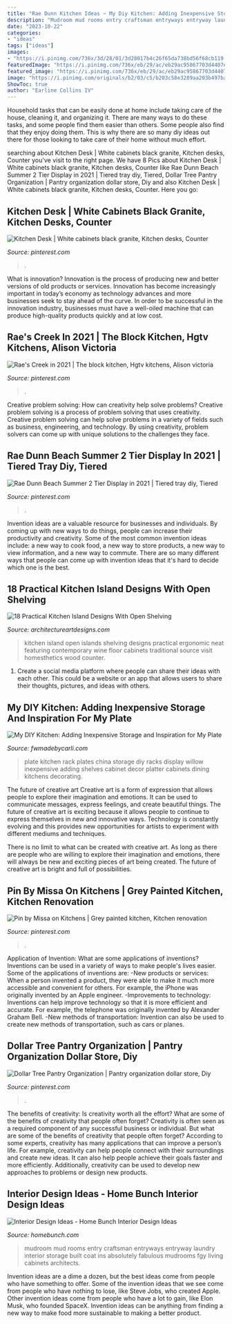 ```yaml
---
title: "Rae Dunn Kitchen Ideas ~ My Diy Kitchen: Adding Inexpensive Storage And Inspiration For My Plate"
description: "Mudroom mud rooms entry craftsman entryways entryway laundry interior storage built coat ins absolutely fabulous mudrooms fgy living cabinets architects"
date: "2023-10-22"
categories:
- "ideas"
tags: ["ideas"]
images:
- "https://i.pinimg.com/736x/3d/28/01/3d28017b4c26f65da738bd56f68cb119.jpg"
featuredImage: "https://i.pinimg.com/736x/eb/29/ac/eb29ac95867703d4407efdd328c7b355.jpg"
featured_image: "https://i.pinimg.com/736x/eb/29/ac/eb29ac95867703d4407efdd328c7b355.jpg"
image: "https://i.pinimg.com/originals/b2/03/c5/b203c58e3289aa203b497ba9eb1c86a0.jpg"
ShowToc: true
author: "Earline Collins IV"
---
```



Household tasks that can be easily done at home include taking care of the house, cleaning it, and organizing it. There are many ways to do these tasks, and some people find them easier than others. Some people also find that they enjoy doing them. This is why there are so many diy ideas out there for those looking to take care of their home without much effort.

	

		
searching about Kitchen Desk | White cabinets black granite, Kitchen desks, Counter you've visit to the right page. We have 8 Pics about Kitchen Desk | White cabinets black granite, Kitchen desks, Counter like Rae Dunn Beach Summer 2 Tier Display in 2021 | Tiered tray diy, Tiered, Dollar Tree Pantry Organization | Pantry organization dollar store, Diy and also Kitchen Desk | White cabinets black granite, Kitchen desks, Counter. Here you go:
		
    
## Kitchen Desk | White Cabinets Black Granite, Kitchen Desks, Counter

<img loading=lazy src="https://i.pinimg.com/736x/ed/2c/a8/ed2ca8e96503c837101d26abc37efd67.jpg" onerror="this.onerror=null;this.src='https://tse3.mm.bing.net/th?id=OIP.eSFhQ6ZUH9_T7CousckgUQHaJ3&amp;pid=15.1';" alt="Kitchen Desk | White cabinets black granite, Kitchen desks, Counter">

_Source: pinterest.com_

>. 

	

What is innovation?
Innovation is the process of producing new and better versions of old products or services. Innovation has become increasingly important in today’s economy as technology advances and more businesses seek to stay ahead of the curve. In order to be successful in the innovation industry, businesses must have a well-oiled machine that can produce high-quality products quickly and at low cost.

    
## Rae&#039;s Creek In 2021 | The Block Kitchen, Hgtv Kitchens, Alison Victoria

<img loading=lazy src="https://i.pinimg.com/736x/01/4d/e6/014de6ca10eb4dc2b9db92ad96b76830.jpg" onerror="this.onerror=null;this.src='https://tse3.mm.bing.net/th?id=OIP.QUexdhr6te74kESwQKvtXAHaE8&amp;pid=15.1';" alt="Rae&#039;s Creek in 2021 | The block kitchen, Hgtv kitchens, Alison victoria">

_Source: pinterest.com_

>. 

	

Creative problem solving: How can creativity help solve problems?
Creative problem solving is a process of problem solving that uses creativity. Creative problem solving can help solve problems in a variety of fields such as business, engineering, and technology. By using creativity, problem solvers can come up with unique solutions to the challenges they face.

    
## Rae Dunn Beach Summer 2 Tier Display In 2021 | Tiered Tray Diy, Tiered

<img loading=lazy src="https://i.pinimg.com/736x/3d/28/01/3d28017b4c26f65da738bd56f68cb119.jpg" onerror="this.onerror=null;this.src='https://tse1.mm.bing.net/th?id=OIP.7FLa3jbc_Pf4FVYOC9PgQAHaJp&amp;pid=15.1';" alt="Rae Dunn Beach Summer 2 Tier Display in 2021 | Tiered tray diy, Tiered">

_Source: pinterest.com_

>. 

	

Invention ideas are a valuable resource for businesses and individuals. By coming up with new ways to do things, people can increase their productivity and creativity. Some of the most common invention ideas include: a new way to cook food, a new way to store products, a new way to view information, and a new way to commute. There are so many different ways that people can come up with invention ideas that it's hard to decide which one is the best.

    
## 18 Practical Kitchen Island Designs With Open Shelving

<img loading=lazy src="https://www.architectureartdesigns.com/wp-content/uploads/2015/10/826-630x419.jpg" onerror="this.onerror=null;this.src='https://tse2.mm.bing.net/th?id=OIP.fAtu1Gr20fMy1dHUzjxV8QHaE7&amp;pid=15.1';" alt="18 Practical Kitchen Island Designs With Open Shelving">

_Source: architectureartdesigns.com_

>kitchen island open islands shelving designs practical ergonomic neat featuring contemporary wine floor cabinets traditional source visit homesthetics wood counter. 

	

1. Create a social media platform where people can share their ideas with each other. This could be a website or an app that allows users to share their thoughts, pictures, and ideas with others. 

    
## My DIY Kitchen: Adding Inexpensive Storage And Inspiration For My Plate

<img loading=lazy src="https://s-media-cache-ak0.pinimg.com/564x/4d/f6/ed/4df6edd4bd742a69ca5af49be6f6ff5a.jpg" onerror="this.onerror=null;this.src='https://tse2.mm.bing.net/th?id=OIP.v5Tm1MYjRpcNaX3NR24JZAHaLJ&amp;pid=15.1';" alt="My DIY Kitchen: Adding Inexpensive Storage and Inspiration for My Plate">

_Source: fwmadebycarli.com_

>plate kitchen rack plates china storage diy racks display willow inexpensive adding shelves cabinet decor platter cabinets dining kitchens decorating. 

	

The future of creative art
Creative art is a form of expression that allows people to explore their imagination and emotions. It can be used to communicate messages, express feelings, and create beautiful things.
The future of creative art is exciting because it allows people to continue to express themselves in new and innovative ways. Technology is constantly evolving and this provides new opportunities for artists to experiment with different mediums and techniques.

There is no limit to what can be created with creative art. As long as there are people who are willing to explore their imagination and emotions, there will always be new and exciting pieces of art being created. The future of creative art is bright and full of possibilities.

    
## Pin By Missa On Kitchens | Grey Painted Kitchen, Kitchen Renovation

<img loading=lazy src="https://i.pinimg.com/736x/eb/29/ac/eb29ac95867703d4407efdd328c7b355.jpg" onerror="this.onerror=null;this.src='https://tse2.mm.bing.net/th?id=OIP.TNNmcVIaS8pzFWPWXUYdAgHaKo&amp;pid=15.1';" alt="Pin by Missa on Kitchens | Grey painted kitchen, Kitchen renovation">

_Source: pinterest.com_

>. 

	

Application of Invention: What are some applications of inventions?
Inventions can be used in a variety of ways to make people's lives easier. Some of the applications of inventions are: 
-New products or services: When a person invented a product, they were able to make it much more accessible and convenient for others. For example, the iPhone was originally invented by an Apple engineer. 
-Improvements to technology: Inventions can help improve technology so that it is more efficient and accurate. For example, the telephone was originally invented by Alexander Graham Bell. 
-New methods of transportation: Invention can also be used to create new methods of transportation, such as cars or planes.

    
## Dollar Tree Pantry Organization | Pantry Organization Dollar Store, Diy

<img loading=lazy src="https://i.pinimg.com/originals/b2/03/c5/b203c58e3289aa203b497ba9eb1c86a0.jpg" onerror="this.onerror=null;this.src='https://tse4.mm.bing.net/th?id=OIP.FqMh7as71uR2PLNGcUSAGwHaPj&amp;pid=15.1';" alt="Dollar Tree Pantry Organization | Pantry organization dollar store, Diy">

_Source: pinterest.com_

>. 

	

The benefits of creativity: Is creativity worth all the effort? What are some of the benefits of creativity that people often forget?
Creativity is often seen as a required component of any successful business or individual. But what are some of the benefits of creativity that people often forget? According to some experts, creativity has many applications that can improve a person’s life. For example, creativity can help people connect with their surroundings and create new ideas. It can also help people achieve their goals faster and more efficiently. Additionally, creativity can be used to develop new approaches to problems or design new products.

    
## Interior Design Ideas - Home Bunch Interior Design Ideas

<img loading=lazy src="https://www.homebunch.com/wp-content/uploads/FGY-Architects2.jpg" onerror="this.onerror=null;this.src='https://tse2.mm.bing.net/th?id=OIP.YcAyntQ9wW-xAdKKVhuPxAHaLf&amp;pid=15.1';" alt="Interior Design Ideas - Home Bunch Interior Design Ideas">

_Source: homebunch.com_

>mudroom mud rooms entry craftsman entryways entryway laundry interior storage built coat ins absolutely fabulous mudrooms fgy living cabinets architects. 

	

Invention ideas are a dime a dozen, but the best ideas come from people who have something to offer. Some of the invention ideas that we see come from people who have nothing to lose, like Steve Jobs, who created Apple. Other invention ideas come from people who have a lot to gain, like Elon Musk, who founded SpaceX. Invention ideas can be anything from finding a new way to make food more sustainable to making a better product.

